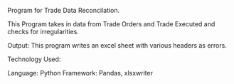 Program for Trade Data Reconcilation.

This Program takes in data from Trade Orders and Trade Executed and checks for irregularities.

Output: This program writes an excel sheet with various headers as errors.

Technology Used:

Language: Python
Framework: Pandas, xlsxwriter
